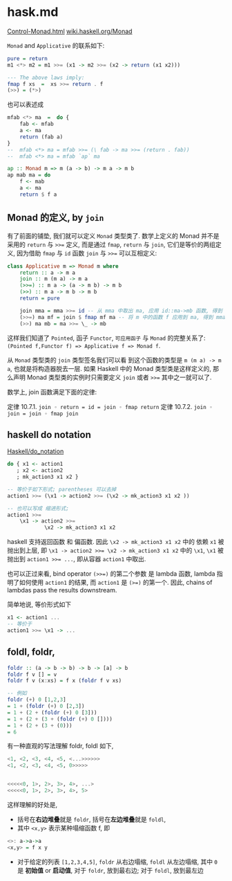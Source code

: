 # hask.md

[Control-Monad.html](https://hackage.haskell.org/package/base-4.16.3.0/docs/Control-Monad.html#t:Monad)
[wiki.haskell.org/Monad](https://wiki.haskell.org/Monad)

`Monad` and `Applicative` 的联系如下:

```hs
pure = return
m1 <*> m2 = m1 >>= (x1 -> m2 >>= (x2 -> return (x1 x2)))

--- The above laws imply:
fmap f xs  =  xs >>= return . f
(>>) = (*>)
```

也可以表述成

```hs
mfab <*> ma  =  do {
    fab <- mfab
    a <- ma
    return (fab a)
}
--  mfab <*> ma = mfab >>= (\ fab -> ma >>= (return . fab))
--  mfab <*> ma = mfab `ap` ma

ap :: Monad m => m (a -> b) -> m a -> m b
ap mab ma = do
    f <- mab
    a <- ma
    return $ f a
```

## Monad 的定义, by `join`

有了前面的铺垫, 我们就可以定义 `Monad` 类型类了.
数学上定义的 Monad 并不是采用的 `return` 与 `>>=` 定义,
而是通过 `fmap`, `return` 与 `join`, 它们是等价的两组定义,
因为借助 `fmap` 与 `id` 函数 `join` 与 `>>=` 可以互相定义:

```hs
class Applicative m => Monad m where
    return :: a -> m a
    join :: m (m a) -> m a
    (>>=) :: m a -> (a -> m b) -> m b
    (>>) :: m a -> m b -> m b
    return = pure

    join mma = mma >>= id -- 从 mma 中取出 ma, 应用 id::ma->mb 函数, 得到 mb == ma
    (>>=) ma mf = join $ fmap mf ma -- 将 m 中的函数 f 应用到 ma, 得到 mma, 再使用 join 脱去一层
    (>>) ma mb = ma >>= \_ -> mb
```

这样我们知道了 `Pointed`, 函子 `Functor`, `可应用函子` 与 `Monad` 的完整关系了:
`(Pointed f,Functor f) => Applicative f => Monad f`.

从 `Monad` 类型类的 `join` 类型签名我们可以看
到这个函数的类型是 `m (m a) -> m a`, 也就是将构造器脱去一层.
如果 Haskell 中的 Monad 类型类是这样定义的,
那么声明 Monad 类型类的实例时只需要定义 `join` 或者 `>>=` 其中之一就可以了.

数学上, join 函数满足下面的定律:

定律 10.7.1. `join ◦ return = id = join ◦ fmap return`
定律 10.7.2. `join ◦ join = join ◦ fmap join`

## haskell do notation

[Haskell/do_notation](https://en.wikibooks.org/wiki/Haskell/do_notation)

```hs
do { x1 <- action1
   ; x2 <- action2
   ; mk_action3 x1 x2 }

-- 等价于如下形式; parentheses 可以去掉
action1 >>= (\x1 -> action2 >>= (\x2 -> mk_action3 x1 x2 ))

-- 也可以写成 缩进形式;
action1 >>=
    \x1 -> action2 >>=
            \x2 -> mk_action3 x1 x2
```

haskell 支持返回函数 和 偏函数.
因此 `\x2 -> mk_action3 x1 x2` 中的 依赖 `x1` 被抛出到上层,
即 `\x1 -> action2 >>= \x2 -> mk_action3 x1 x2` 中的 `\x1`,
`\x1` 被抛出到 `action1 >>= ...`, 即从容器 `action1` 中取出.

也可以正过来看, bind operator `(>>=)` 的第二个参数 是 lambda 函数,
lambda 指明了如何使用 `action1` 的结果, 而 `action1` 是 `(>=)` 的第一个.
因此, chains of lambdas pass the results downstream.

简单地说, 等价形式如下

```hs
x1 <- action1 ...
-- 等价于
action1 >>= \x1 -> ...
```

## foldl, foldr,

```hs
foldr :: (a -> b -> b) -> b -> [a] -> b
foldr f v [] = v
foldr f v (x:xs) = f x (foldr f v xs)

-- 例如
foldr (+) 0 [1,2,3]
= 1 + (foldr (+) 0 [2,3])
= 1 + (2 + (foldr (+) 0 [3]))
= 1 + (2 + (3 + (foldr (+) 0 [])))
= 1 + (2 + (3 + (0)))
= 6
```

有一种直观的写法理解 foldr, foldl 如下,

```hs
<1, <2, <3, <4, <5, <...>>>>>>
<1, <2, <3, <4, <5, 0>>>>>


<<<<<0, 1>, 2>, 3>, 4>, ...>
<<<<<0, 1>, 2>, 3>, 4>, 5>
```

这样理解的好处是, 

+ 括号在**右边堆叠**就是 `foldr`, 括号在**左边堆叠**就是 `foldl`,
+ 其中 `<x,y>` 表示某种塌缩函数 f, 即

```hs
<>: a->a->a
<x,y> = f x y
```

+ 对于给定的列表 `[1,2,3,4,5]`, `foldr` 从右边塌缩, `foldl` 从左边塌缩,
其中 `0` 是 **初始值** or **启动值**, 
对于 `foldr`, 放到最右边; 对于 `foldl`, 放到最左边
